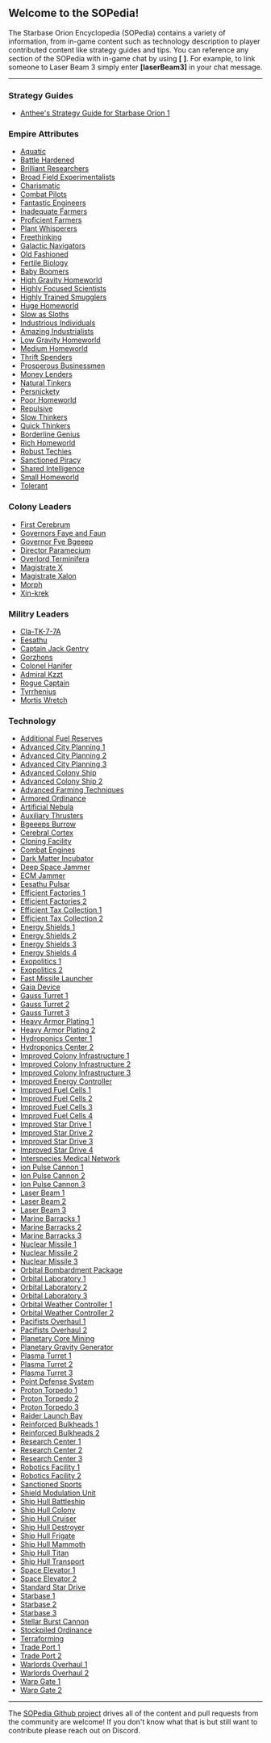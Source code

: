 ## Welcome to the SOPedia!

The Starbase Orion Encyclopedia (SOPedia) contains a variety of information, from in-game content such as technology description to player contributed content like strategy guides and tips. You can reference any section of the SOPedia with in-game chat by using **[** **]**. For example, to link someone to Laser Beam 3 simply enter **[laserBeam3]** in your chat message.

-----

### Strategy Guides

* [Anthee's Strategy Guide for Starbase Orion 1](javascript:openPedia('antheeStrategyGuide'))

### Empire Attributes

* [Aquatic](javascript:openPedia('aquatic'))
* [Battle Hardened](javascript:openPedia('battleHardened'))
* [Brilliant Researchers](javascript:openPedia('brilliantResearchers'))
* [Broad Field Experimentalists](javascript:openPedia('broadFieldExperimentalists'))
* [Charismatic](javascript:openPedia('charismatic'))
* [Combat Pilots](javascript:openPedia('combatPilots'))
* [Fantastic Engineers](javascript:openPedia('fantasticEngineers'))
* [Inadequate Farmers](javascript:openPedia('farming1'))
* [Proficient Farmers](javascript:openPedia('farming2'))
* [Plant Whisperers](javascript:openPedia('farming3'))
* [Freethinking](javascript:openPedia('freethinking'))
* [Galactic Navigators](javascript:openPedia('galacticNavigators'))
* [Old Fashioned](javascript:openPedia('growth1'))
* [Fertile Biology](javascript:openPedia('growth2'))
* [Baby Boomers](javascript:openPedia('growth3'))
* [High Gravity Homeworld](javascript:openPedia('highGravityHomeworld'))
* [Highly Focused Scientists](javascript:openPedia('highlyFocusedScientists'))
* [Highly Trained Smugglers](javascript:openPedia('highlyTrainedSmugglers'))
* [Huge Homeworld](javascript:openPedia('hugeHomeworld'))
* [Slow as Sloths](javascript:openPedia('industry1'))
* [Industrious Individuals](javascript:openPedia('industry2'))
* [Amazing Industrialists](javascript:openPedia('industry3'))
* [Low Gravity Homeworld](javascript:openPedia('lowGravityHomeworld'))
* [Medium Homeworld](javascript:openPedia('mediumHomeworld'))
* [Thrift Spenders](javascript:openPedia('money1'))
* [Prosperous Businessmen](javascript:openPedia('money2'))
* [Money Lenders](javascript:openPedia('money3'))
* [Natural Tinkers](javascript:openPedia('naturalTinkers'))
* [Persnickety](javascript:openPedia('persnickety'))
* [Poor Homeworld](javascript:openPedia('poorHomeworld'))
* [Repulsive](javascript:openPedia('repulsive'))
* [Slow Thinkers](javascript:openPedia('research1'))
* [Quick Thinkers](javascript:openPedia('research2'))
* [Borderline Genius](javascript:openPedia('research3'))
* [Rich Homeworld](javascript:openPedia('richHomeworld'))
* [Robust Techies](javascript:openPedia('robustTechies'))
* [Sanctioned Piracy](javascript:openPedia('sanctionedPiracy'))
* [Shared Intelligence](javascript:openPedia('sharedIntelligence'))
* [Small Homeworld](javascript:openPedia('smallHomeworld'))
* [Tolerant](javascript:openPedia('tolerant'))

### Colony Leaders

* [First Cerebrum](javascript:openPedia('cerebrum'))
* [Governors Faye and Faun](javascript:openPedia('fayeFaun'))
* [Governor Fve Bgeeep](javascript:openPedia('fveBgeeep'))
* [Director Paramecium](javascript:openPedia('paramecium'))
* [Overlord Terminifera](javascript:openPedia('terminifera'))
* [Magistrate X](javascript:openPedia('x'))
* [Magistrate Xalon](javascript:openPedia('xalon'))
* [Morph](javascript:openPedia('morph'))
* [Xin-krek](javascript:openPedia('xinKrek'))

### Militry Leaders

* [Cla-TK-7-7A](javascript:openPedia('cla'))
* [Eesathu](javascript:openPedia('eesathu'))
* [Captain Jack Gentry](javascript:openPedia('gentry'))
* [Gorzhons](javascript:openPedia('gorzhons'))
* [Colonel Hanifer](javascript:openPedia('hanifer'))
* [Admiral Kzzt](javascript:openPedia('kzzt'))
* [Rogue Captain](javascript:openPedia('rogueCaptain'))
* [Tyrrhenius](javascript:openPedia('tyrrhenius'))
* [Mortis Wretch](javascript:openPedia('wretch'))

### Technology

* [Additional Fuel Reserves](javascript:openPedia('additionalFuelReserves'))
* [Advanced City Planning 1](javascript:openPedia('advancedCityPlanning1'))
* [Advanced City Planning 2](javascript:openPedia('advancedCityPlanning2'))
* [Advanced City Planning 3](javascript:openPedia('advancedCityPlanning3'))
* [Advanced Colony Ship](javascript:openPedia('advancedColonyShip'))
* [Advanced Colony Ship 2](javascript:openPedia('advancedColonyShip2'))
* [Advanced Farming Techniques](javascript:openPedia('advancedFarmingTechniques'))
* [Armored Ordinance](javascript:openPedia('armoredOrdinance'))
* [Artificial Nebula](javascript:openPedia('artificialNebula'))
* [Auxiliary Thrusters](javascript:openPedia('auxiliaryThrusters'))
* [Bgeeeps Burrow](javascript:openPedia('bgeeepsBurrow'))
* [Cerebral Cortex](javascript:openPedia('cerebralCortex'))
* [Cloning Facility](javascript:openPedia('cloningFacility'))
* [Combat Engines](javascript:openPedia('combatEngines'))
* [Dark Matter Incubator](javascript:openPedia('darkMatterIncubator'))
* [Deep Space Jammer](javascript:openPedia('deepSpaceJammer'))
* [ECM Jammer](javascript:openPedia('ecmJammer'))
* [Eesathu Pulsar](javascript:openPedia('eesathuPulsar'))
* [Efficient Factories 1](javascript:openPedia('efficientFactories1'))
* [Efficient Factories 2](javascript:openPedia('efficientFactories2'))
* [Efficient Tax Collection 1](javascript:openPedia('efficientTaxCollection1'))
* [Efficient Tax Collection 2](javascript:openPedia('efficientTaxCollection2'))
* [Energy Shields 1](javascript:openPedia('energyShields1'))
* [Energy Shields 2](javascript:openPedia('energyShields2'))
* [Energy Shields 3](javascript:openPedia('energyShields3'))
* [Energy Shields 4](javascript:openPedia('energyShields4'))
* [Exopolitics 1](javascript:openPedia('exopolitics1'))
* [Exopolitics 2](javascript:openPedia('exopolitics2'))
* [Fast Missile Launcher](javascript:openPedia('fastMissileLauncher'))
* [Gaia Device](javascript:openPedia('gaiaDevice'))
* [Gauss Turret 1](javascript:openPedia('gaussTurret1'))
* [Gauss Turret 2](javascript:openPedia('gaussTurret2'))
* [Gauss Turret 3](javascript:openPedia('gaussTurret3'))
* [Heavy Armor Plating 1](javascript:openPedia('heavyArmorPlating1'))
* [Heavy Armor Plating 2](javascript:openPedia('heavyArmorPlating2'))
* [Hydroponics Center 1](javascript:openPedia('hydroponicsCenter1'))
* [Hydroponics Center 2](javascript:openPedia('hydroponicsCenter2'))
* [Improved Colony Infrastructure 1](javascript:openPedia('improvedColonyInfrastructure1'))
* [Improved Colony Infrastructure 2](javascript:openPedia('improvedColonyInfrastructure2'))
* [Improved Colony Infrastructure 3](javascript:openPedia('improvedColonyInfrastructure3'))
* [Improved Energy Controller](javascript:openPedia('improvedEnergyController'))
* [Improved Fuel Cells 1](javascript:openPedia('improvedFuelCells1'))
* [Improved Fuel Cells 2](javascript:openPedia('improvedFuelCells2'))
* [Improved Fuel Cells 3](javascript:openPedia('improvedFuelCells3'))
* [Improved Fuel Cells 4](javascript:openPedia('improvedFuelCells4'))
* [Improved Star Drive 1](javascript:openPedia('improvedStarDrive1'))
* [Improved Star Drive 2](javascript:openPedia('improvedStarDrive2'))
* [Improved Star Drive 3](javascript:openPedia('improvedStarDrive3'))
* [Improved Star Drive 4](javascript:openPedia('improvedStarDrive4'))
* [Interspecies Medical Network](javascript:openPedia('interspeciesMedicalNetwork'))
* [ion Pulse Cannon 1](javascript:openPedia('ionPulseCannon1'))
* [Ion Pulse Cannon 2](javascript:openPedia('ionPulseCannon2'))
* [Ion Pulse Cannon 3](javascript:openPedia('ionPulseCannon3'))
* [Laser Beam 1](javascript:openPedia('laserBeam1'))
* [Laser Beam 2](javascript:openPedia('laserBeam2'))
* [Laser Beam 3](javascript:openPedia('laserBeam3'))
* [Marine Barracks 1](javascript:openPedia('marineBarracks1'))
* [Marine Barracks 2](javascript:openPedia('marineBarracks2'))
* [Marine Barracks 3](javascript:openPedia('marineBarracks3'))
* [Nuclear Missile 1](javascript:openPedia('nuclearMissile1'))
* [Nuclear Missile 2](javascript:openPedia('nuclearMissile2'))
* [Nuclear Missile 3](javascript:openPedia('nuclearMissile3'))
* [Orbital Bombardment Package](javascript:openPedia('orbitalBombardmentPackage'))
* [Orbital Laboratory 1](javascript:openPedia('orbitalLaboratory1'))
* [Orbital Laboratory 2](javascript:openPedia('orbitalLaboratory2'))
* [Orbital Laboratory 3](javascript:openPedia('orbitalLaboratory3'))
* [Orbital Weather Controller 1](javascript:openPedia('orbitalWeatherController1'))
* [Orbital Weather Controller 2](javascript:openPedia('orbitalWeatherController2'))
* [Pacifists Overhaul 1](javascript:openPedia('pacifistsOverhaul1'))
* [Pacifists Overhaul 2](javascript:openPedia('pacifistsOverhaul2'))
* [Planetary Core Mining](javascript:openPedia('planetaryCoreMining'))
* [Planetary Gravity Generator](javascript:openPedia('planetaryGravityGenerator'))
* [Plasma Turret 1](javascript:openPedia('plasmaTurret1'))
* [Plasma Turret 2](javascript:openPedia('plasmaTurret2'))
* [Plasma Turret 3](javascript:openPedia('plasmaTurret3'))
* [Point Defense System](javascript:openPedia('pointDefenseSystem'))
* [Proton Torpedo 1](javascript:openPedia('protonTorpedo1'))
* [Proton Torpedo 2](javascript:openPedia('protonTorpedo2'))
* [Proton Torpedo 3](javascript:openPedia('protonTorpedo3'))
* [Raider Launch Bay](javascript:openPedia('raiderLaunchBay'))
* [Reinforced Bulkheads 1](javascript:openPedia('reinforcedBulkheads1'))
* [Reinforced Bulkheads 2](javascript:openPedia('reinforcedBulkheads2'))
* [Research Center 1](javascript:openPedia('researchCenter1'))
* [Research Center 2](javascript:openPedia('researchCenter2'))
* [Research Center 3](javascript:openPedia('researchCenter3'))
* [Robotics Facility 1](javascript:openPedia('roboticsFacility1'))
* [Robotics Facility 2](javascript:openPedia('roboticsFacility2'))
* [Sanctioned Sports](javascript:openPedia('sanctionedSports'))
* [Shield Modulation Unit](javascript:openPedia('shieldModulationUnit'))
* [Ship Hull Battleship](javascript:openPedia('shipHullBattleship'))
* [Ship Hull Colony](javascript:openPedia('shipHullColony'))
* [Ship Hull Cruiser](javascript:openPedia('shipHullCruiser'))
* [Ship Hull Destroyer](javascript:openPedia('shipHullDestroyer'))
* [Ship Hull Frigate](javascript:openPedia('shipHullFrigate'))
* [Ship Hull Mammoth](javascript:openPedia('shipHullMammoth'))
* [Ship Hull Titan](javascript:openPedia('shipHullTitan'))
* [Ship Hull Transport](javascript:openPedia('shipHullTransport'))
* [Space Elevator 1](javascript:openPedia('spaceElevator1'))
* [Space Elevator 2](javascript:openPedia('spaceElevator2'))
* [Standard Star Drive](javascript:openPedia('standardStarDrive'))
* [Starbase 1](javascript:openPedia('starbase1'))
* [Starbase 2](javascript:openPedia('starbase2'))
* [Starbase 3](javascript:openPedia('starbase3'))
* [Stellar Burst Cannon](javascript:openPedia('stellarBurstCannon'))
* [Stockpiled Ordinance](javascript:openPedia('stockpiledOrdinance'))
* [Terraforming](javascript:openPedia('terraforming'))
* [Trade Port 1](javascript:openPedia('tradePort1'))
* [Trade Port 2](javascript:openPedia('tradePort2'))
* [Warlords Overhaul 1](javascript:openPedia('warlordsOverhaul1'))
* [Warlords Overhaul 2](javascript:openPedia('warlordsOverhaul2'))
* [Warp Gate 1](javascript:openPedia('warpGate1'))
* [Warp Gate 2](javascript:openPedia('warpGate2'))

------

The [SOPedia Github project](https://github.com/KittyMac/SOPedia) drives all of the content and pull requests from the community are welcome! If you don't know what that is but still want to contribute please reach out on Discord.